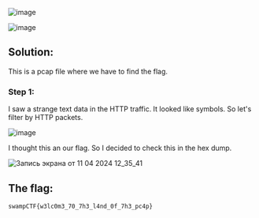 ![image](https://github.com/YourCH0ICE/CTF-Write-ups/assets/127401530/d1eed88d-4d16-4816-ab88-1502eef8707d)

![image](https://github.com/YourCH0ICE/CTF-Write-ups/assets/127401530/5cc03bdc-a488-43fd-b2eb-00925bf7fffb)

<h2>Solution:</h2>

This is a pcap file where we have to find the flag.

<h3>Step 1:</h3>

I saw a strange text data in the HTTP traffic. It looked like symbols. So let's filter by HTTP packets.

![image](https://github.com/YourCH0ICE/CTF-Write-ups/assets/127401530/b46f9d78-aa7e-4911-9bc2-b8f3c8d10ea1)

I thought this an our flag. So I decided to check this in the hex dump. 


![Запись экрана от 11 04 2024 12_35_41](https://github.com/YourCH0ICE/CTF-Write-ups/assets/127401530/25f9e8bd-5fbf-4bc9-9e4d-269e4c779c74)

<h2>The flag:</h2>

```swampCTF{w3lc0m3_70_7h3_l4nd_0f_7h3_pc4p}```



